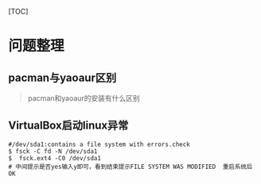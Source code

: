 [TOC]

# 问题整理

## pacman与yaoaur区别

> pacman和yaoaur的安装有什么区别

## VirtualBox启动linux异常

```shell
#/dev/sda1:contains a file system with errors.check
$ fsck -C fd -N /dev/sda1
$  fsck.ext4 -C0 /dev/sda1
# 中间提示是否yes输入y即可，看到结束提示FILE SYSTEM WAS MODIFIED  重启系统后OK
```

